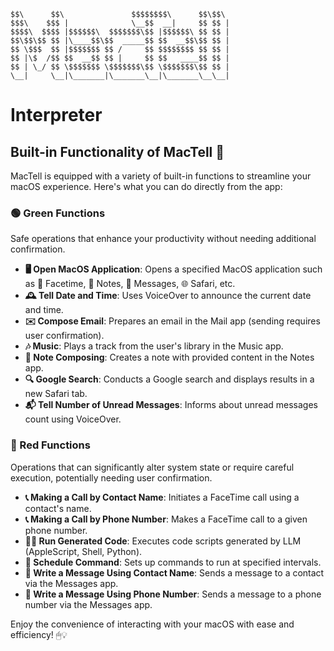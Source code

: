 
    $$\      $$\               $$$$$$$$\      $$\$$\ 
    $$$\    $$$ |              \__$$  __|     $$ $$ |
    $$$$\  $$$$ |$$$$$$\  $$$$$$$\$$ |$$$$$$\ $$ $$ |
    $$\$$\$$ $$ |\____$$\$$  _____$$ $$  __$$\$$ $$ |
    $$ \$$$  $$ |$$$$$$$ $$ /     $$ $$$$$$$$ $$ $$ |
    $$ |\$  /$$ $$  __$$ $$ |     $$ $$   ____$$ $$ |
    $$ | \_/ $$ \$$$$$$$ \$$$$$$$\$$ \$$$$$$$\$$ $$ |
    \__|     \__|\_______|\_______\__|\_______\__\__|


# Interpreter


## Built-in Functionality of MacTell 🚀

MacTell is equipped with a variety of built-in functions to streamline your macOS experience. Here's what you can do directly from the app:

### 🟢 Green Functions
Safe operations that enhance your productivity without needing additional confirmation.

- **🖥 Open MacOS Application**: Opens a specified MacOS application such as 🎥 Facetime, 📓 Notes, 💬 Messages, 🌐 Safari, etc.
- **🕰 Tell Date and Time**: Uses VoiceOver to announce the current date and time.
- **✉️ Compose Email**: Prepares an email in the Mail app (sending requires user confirmation).
- **🎶 Music**: Plays a track from the user's library in the Music app.
- **📝 Note Composing**: Creates a note with provided content in the Notes app.
- **🔍 Google Search**: Conducts a Google search and displays results in a new Safari tab.
- **📬 Tell Number of Unread Messages**: Informs about unread messages count using VoiceOver.

### 🔴 Red Functions
Operations that can significantly alter system state or require careful execution, potentially needing user confirmation.

- **📞 Making a Call by Contact Name**: Initiates a FaceTime call using a contact's name.
- **📞 Making a Call by Phone Number**: Makes a FaceTime call to a given phone number.
- **👨‍💻 Run Generated Code**: Executes code scripts generated by LLM (AppleScript, Shell, Python).
- **📆 Schedule Command**: Sets up commands to run at specified intervals.
- **💬 Write a Message Using Contact Name**: Sends a message to a contact via the Messages app.
- **💬 Write a Message Using Phone Number**: Sends a message to a phone number via the Messages app.

Enjoy the convenience of interacting with your macOS with ease and efficiency! 🖱💡
